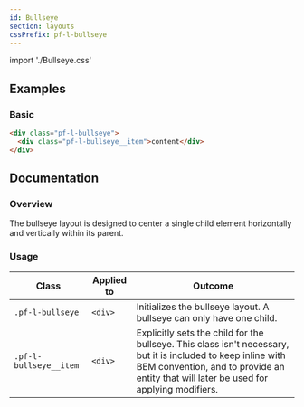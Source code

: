 ```yaml
---
id: Bullseye
section: layouts
cssPrefix: pf-l-bullseye
---
```

import './Bullseye.css'

## Examples

### Basic

```html
<div class="pf-l-bullseye">
  <div class="pf-l-bullseye__item">content</div>
</div>
```

## Documentation

### Overview

The bullseye layout is designed to center a single child element horizontally and vertically within its parent.

### Usage

| Class                  | Applied to | Outcome                                                                                                                                                                                                 |
| ---------------------- | ---------- | ------------------------------------------------------------------------------------------------------------------------------------------------------------------------------------------------------- |
| `.pf-l-bullseye`       | `<div>`    | Initializes the bullseye layout. A bullseye can only have one child.                                                                                                                                    |
| `.pf-l-bullseye__item` | `<div>`    | Explicitly sets the child for the bullseye. This class isn't necessary, but it is included to keep inline with BEM convention, and to provide an entity that will later be used for applying modifiers. |
